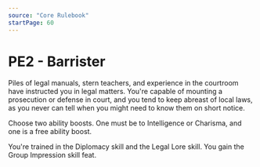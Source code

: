 ```yaml
---
source: "Core Rulebook"
startPage: 60
---
```

# PE2 - Barrister
Piles of legal manuals, stern teachers, and experience in the courtroom have instructed you in legal matters. You're capable of mounting a prosecution or defense in court, and you tend to keep abreast of local laws, as you never can tell when you might need to know them on short notice.

Choose two ability boosts. One must be to Intelligence or Charisma, and one is a free ability boost.

You're trained in the Diplomacy skill and the Legal Lore skill. You gain the Group Impression skill feat.